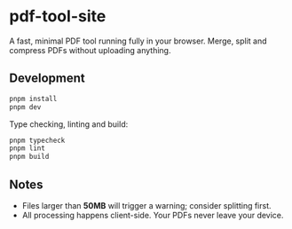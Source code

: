 # pdf-tool-site

A fast, minimal PDF tool running fully in your browser. Merge, split and compress PDFs without uploading anything.

## Development

```bash
pnpm install
pnpm dev
```

Type checking, linting and build:

```bash
pnpm typecheck
pnpm lint
pnpm build
```

## Notes

- Files larger than **50MB** will trigger a warning; consider splitting first.
- All processing happens client-side. Your PDFs never leave your device.
